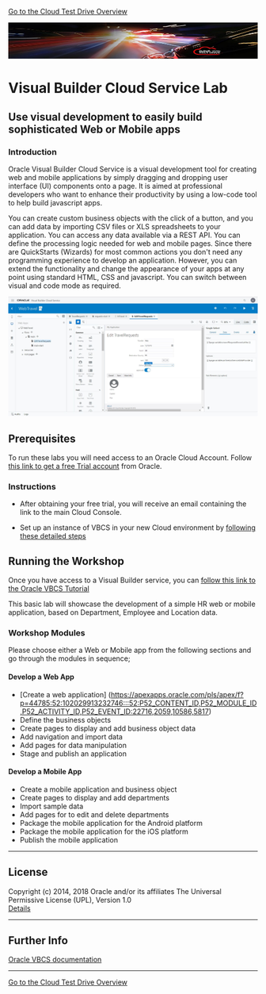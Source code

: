 [Go to the Cloud Test Drive Overview](../../README.md)

![](../../common/images/customer.logo2.png)

# Visual Builder Cloud Service Lab #

## Use visual development to easily build sophisticated Web or Mobile apps

### Introduction ###

Oracle Visual Builder Cloud Service is a visual development tool for creating web and mobile applications by simply dragging and dropping user interface (UI) components onto a page. It is aimed at professional developers who want to enhance their productivity by using a low-code tool to help build javascript apps.

You can create custom business objects with the click of a button, and you can add data by importing CSV files or XLS spreadsheets to your application. You can access any data available via a REST API. You can define the processing logic needed for web and mobile pages. Since there are QuickStarts (Wizards) for most common actions you don't need any programming experience to develop an application. However, you can extend the functionality and change the appearance of your apps at any point using standard HTML, CSS and javascript. You can switch between visual and code mode as required.

![](images/VBCS_Page_Designer.JPG)

## Prerequisites ##

To run these labs you will need access to an Oracle Cloud Account.  Follow [this link to get a free Trial account](https://myservices.us.oraclecloud.com/mycloud/signup?sourceType=:ow:evp:cpo::RC_EMMK190118P00039:VLVB&intcmp=:ow:evp:cpo::RC_EMMK190118P00039:VLVB) from Oracle.


### Instructions ###

- After obtaining your free trial, you will receive an email containing the link to the main Cloud Console.  

- Set up an instance of VBCS in your new Cloud environment by [following these detailed steps](Setup_vbcs.md)

   
## Running the Workshop

Once you have access to a Visual Builder service, you can [follow this link to the Oracle VBCS Tutorial](https://docs.oracle.com/en/cloud/paas/app-builder-cloud/tutorials.html)

This basic lab will showcase the development of a simple HR web or mobile application, based on Department, Employee and Location data. 

### Workshop Modules

Please choose either a Web or Mobile app from the following sections and go through the modules in sequence;

#### Develop a Web App

+ [Create a web application] (https://apexapps.oracle.com/pls/apex/f?p=44785:52:102029913232746:::52:P52_CONTENT_ID,P52_MODULE_ID,P52_ACTIVITY_ID,P52_EVENT_ID:22716,2059,10586,5817)
+ Define the business objects
+ Create pages to display and add business object data
+ Add navigation and import data
+ Add pages for data manipulation
+ Stage and publish an application

#### Develop a Mobile App

+ Create a mobile application and business object
+ Create pages to display and add departments
+ Import sample data
+ Add pages for to edit and delete departments
+ Package the mobile application for the Android platform
+ Package the mobile application for the iOS platform
+ Publish the mobile application

---
## License ##
Copyright (c) 2014, 2018 Oracle and/or its affiliates
The Universal Permissive License (UPL), Version 1.0   
[Details](../../common/license.md)

---
## Further Info ##
[Oracle VBCS documentation](https://docs.oracle.com/en/cloud/paas/app-builder-cloud/books.html)





---
[Go to the Cloud Test Drive Overview](../../README.md)
